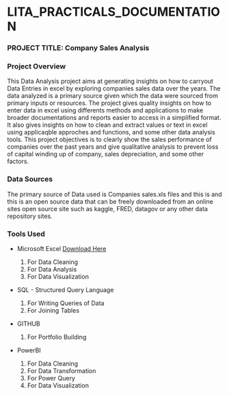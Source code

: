 # LITA_PRACTICALS_DOCUMENTATION

### PROJECT TITLE: Company Sales Analysis

### Project Overview
This Data Analysis project aims at generating insights on how to carryout Data Entries in excel by exploring companies sales data over the years. The data analyzed is a primary source given which the data were sourced from primary inputs or resources. The project gives quality insights on how to enter data in excel using differents methods and applications to make broader documentations and reports easier to access in a simplified format. It also gives insights on how to clean and extract values or text in excel using applicaqble approches and functions, and some other data analysis tools. This project objectives is to clearly show the sales performance of companies over the past years and give qualitative analysis to prevent loss of capital winding up of company, sales depreciation, and some other factors.   

### Data Sources
The primary source of Data used is Companies sales.xls files and this is and this is an open source data that can be freely downloaded from an online sites open source site such as kaggle, FRED, datagov or any other data repository sites.

### Tools Used
- Microsoft Excel [Download Here](https://www.microsoft.com)
   
  1. For Data Cleaning
  2. For Data Analysis
  3. For Data Visualization
      
- SQL - Structured Query Language
  
  1. For Writing Queries of Data
  2. For Joining Tables
    
- GITHUB
   
  1. For Portfolio Building
     
- PowerBI
    1. For Data Cleaning
    2. For Data Transformation
    3. For Power Query
    4. For Data Visualization
       

